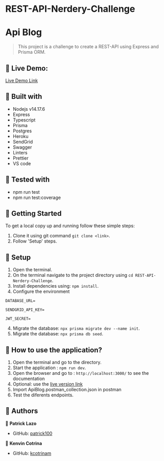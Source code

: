 # REST-API-Nerdery-Challenge

# Api Blog

> This project is a challenge to create a REST-API using Express and Prisma ORM.

## :red_circle: Live Demo:

[Live Demo Link](https://blog-api-challenge-ravn.herokuapp.com)

## :hammer: Built with

- Nodejs v14.17.6
- Express
- Typescript
- Prisma
- Postgres
- Heroku
- SendGrid
- Swagger
- Linters
- Prettier
- VS code

## :hammer: Tested with

- npm run test
- npm run test:coverage

## :construction_worker: Getting Started

To get a local copy up and running follow these simple steps:

1. Clone it using git command `git clone <link>`.
2. Follow 'Setup' steps.

## :memo: Setup

1. Open the terminal.
2. On the terminal navigate to the project directory using `cd REST-API-Nerdery-Challenge`.
3. Install dependencies using: `npm install`.
4. Configure the environment

```
DATABASE_URL=

SENDGRID_API_KEY=

JWT_SECRET=
```

4. Migrate the database: `npx prisma migrate dev --name init`.
5. Migrate the database: `npx prisma db seed`.

## :memo: How to use the application?

1. Open the terminal and go to the directory.
2. Start the application : `npm run dev`.
3. Open the browser and go to : `http://localhost:3000/` to see the documentation
4. Optional: use the [live version link](https://blog-api-challenge-ravn.herokuapp.com)
5. Import ApiBlog.postman_collection.json in postman
6. Test the diferents endpoints.

## :bust_in_silhouette: Authors

:bust_in_silhouette: **Patrick Lazo**

- GitHub: [patrick100](https://github.com/patrick100)

:bust_in_silhouette: **Kenvin Cotrina**

- GitHub: [kcotrinam](https://github.com/kcotrinam)
